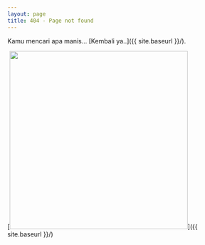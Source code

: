 ```yaml
---
layout: page
title: 404 - Page not found
---
```


Kamu mencari apa manis... [Kembali ya..]({{ site.baseurl }}/).

[<img src="{{ site.baseurl }}/images/404.jpg" style="width: 400px;"/>]({{ site.baseurl }}/)
